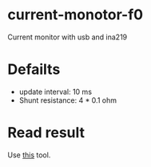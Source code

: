 # current-monotor-f0
Current monitor with usb and ina219

# Defailts
- update interval: 10 ms
- Shunt resistance: 4 * 0.1 ohm

# Read result
Use [this](https://github.com/ololoshka2871/current-monitor-reader) tool.
